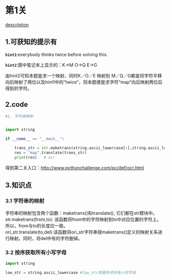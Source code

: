 # 第1关

[description](http://www.pythonchallenge.com/pc/def/map.html)

## 1.可获知的提示有
**`hint1`**:everybody thinks twice before solving this.  

**`hint2`**:图中笔记本上显示的：K->M O->Q E->G  

由hint2可知本题是求一个映射，同时K／O／E 映射到 M／Q／G都是将字符平移向后映射了两位以及hint1中的“twice”，则本题便是求字符“map”向后映射两位后得到的字符。  

## 2.code
```python
#1. 字符串映射


import string

if __name__ == "__main__":

    trans_str = str.maketrans(string.ascii_lowercase[:],string.ascii_lowercase[2:] + string.ascii_lowercase[0:2]) #得到映射关系
    res = "map".translate(trans_str)
    print(res)   # ocr
```
得到第二关入口：http://www.pythonchallenge.com/pc/def/ocr.html


## 3.知识点

### 3.1 字符串的映射

字符串的映射包含两个函数：maketrans()和translate(), 它们都在str模块中。  
str.maketrans(from,to): 该函数将from中的字符映射到to中对应位置的字符上。所以，from与to的长度应一致。  
ori_str.translate(to,del):该函数将ori_str字符串按maketrans()定义的映射关系进行映射。同时，将del中有的字符删掉。  

### 3.2 按序获取所有小写字母
```python
import string

low_str = string.ascii_lowercase #low_str即是所求所有小写字母
```





